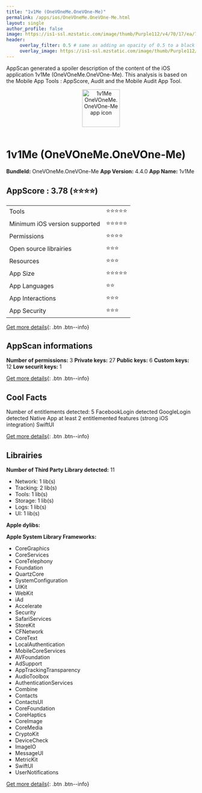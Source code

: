 ```yaml
---
title: "1v1Me (OneVOneMe.OneVOne-Me)"
permalink: /apps/ios/OneVOneMe.OneVOne-Me.html
layout: single
author_profile: false
image: https://is1-ssl.mzstatic.com/image/thumb/Purple112/v4/70/17/ea/7017ea75-dff1-6764-0224-82c326c8838a/AppIcon-0-1x_U007emarketing-0-5-0-85-220.png/512x512bb.jpg
header: 
     overlay_filter: 0.5 # same as adding an opacity of 0.5 to a black background
     overlay_image: https://is1-ssl.mzstatic.com/image/thumb/Purple112/v4/70/17/ea/7017ea75-dff1-6764-0224-82c326c8838a/AppIcon-0-1x_U007emarketing-0-5-0-85-220.png/512x512bb.jpg
---
```

AppScan generated a spoiler description of the content of the iOS application 1v1Me (OneVOneMe.OneVOne-Me). This analysis is based on the Mobile App Tools : AppScore, Audit and the Mobile Audit App Tool.

  
  
<div style="text-align: center;"><img src="https://is1-ssl.mzstatic.com/image/thumb/Purple112/v4/70/17/ea/7017ea75-dff1-6764-0224-82c326c8838a/AppIcon-0-1x_U007emarketing-0-5-0-85-220.png/512x512bb.jpg" width="100" height="100" alt="1v1Me OneVOneMe.OneVOne-Me app icon"></div></br>
  
# 1v1Me (OneVOneMe.OneVOne-Me)

**BundleId:** OneVOneMe.OneVOne-Me
**App Version:** 4.4.0
**App Name:** 1v1Me


## AppScore : 3.78 (⭐️⭐️⭐️⭐️) 

<table>
<tr><td> Tools </td><td> ⭐️⭐️⭐️⭐️⭐️ </td></tr>
<tr><td> Minimum iOS version supported </td><td> ⭐️⭐️⭐️⭐️⭐️ </td></tr>
<tr><td> Permissions </td><td> ⭐️⭐️⭐️⭐️ </td></tr>
<tr><td> Open source librairies </td><td> ⭐️⭐️⭐️ </td></tr>
<tr><td> Resources </td><td> ⭐️⭐️⭐️ </td></tr>
<tr><td> App Size </td><td> ⭐️⭐️⭐️⭐️⭐️ </td></tr>
<tr><td> App Languages </td><td> ⭐️⭐️ </td></tr>
<tr><td> App Interactions </td><td> ⭐️⭐️⭐️ </td></tr>
<tr><td> App Security </td><td> ⭐️⭐️⭐️ </td></tr>
</table>

[Get more details](/pricing.html){: .btn .btn--info}  
  
## AppScan informations 

**Number of permissions:** 3
**Private keys:** 27
**Public keys:** 6
**Custom keys:** 12
**Low securit keys:** 1
  
[Get more details](/pricing.html){: .btn .btn--info}

## Cool Facts

Number of entitlements detected: 5
FacebookLogin detected
GoogleLogin detected
Native App
at least 2 entitlemented features (strong iOS integration)
SwiftUI
  
[Get more details](/pricing.html){: .btn .btn--info}

## Librairies 
**Number of Third Party Library detected:** 11
- Network: 1 lib(s)
- Tracking: 2 lib(s)
- Tools: 1 lib(s)
- Storage: 1 lib(s)
- Logs: 1 lib(s)
- UI: 1 lib(s)

**Apple dylibs:**


**Apple System Library Frameworks:**
- CoreGraphics
- CoreServices
- CoreTelephony
- Foundation
- QuartzCore
- SystemConfiguration
- UIKit
- WebKit
- iAd
- Accelerate
- Security
- SafariServices
- StoreKit
- CFNetwork
- CoreText
- LocalAuthentication
- MobileCoreServices
- AVFoundation
- AdSupport
- AppTrackingTransparency
- AudioToolbox
- AuthenticationServices
- Combine
- Contacts
- ContactsUI
- CoreFoundation
- CoreHaptics
- CoreImage
- CoreMedia
- CryptoKit
- DeviceCheck
- ImageIO
- MessageUI
- MetricKit
- SwiftUI
- UserNotifications


  
[Get more details](/pricing.html){: .btn .btn--info}

